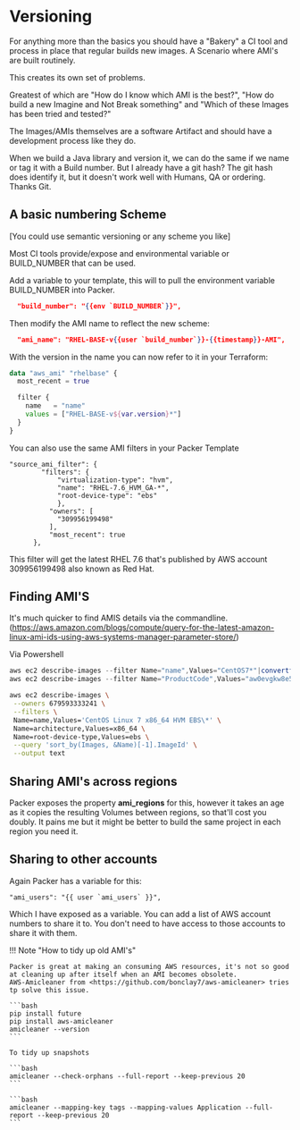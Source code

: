 # Versioning

For anything more than the basics you should have a "Bakery" a CI tool and process in place that regular builds new images.
A Scenario where AMI's are built routinely.

This creates its own set of problems.

Greatest of which are "How do I know which AMI is the best?", "How do build a new Imagine and Not Break something" and "Which of these Images has been tried and tested?"

The Images/AMIs themselves are a software Artifact and should have a development process like they do.

When we build a Java library and version it, we can do the same if we name or tag it with a Build number. But I already have a git hash? The git hash does identify it, but it doesn't work well with Humans, QA or ordering. Thanks Git.

## A basic numbering Scheme

[You could use semantic versioning or any scheme you like]

Most CI tools provide/expose and environmental variable or BUILD_NUMBER that can be used.

Add a variable to your template, this will to pull the environment variable BUILD_NUMBER into Packer.

```json
  "build_number": "{{env `BUILD_NUMBER`}}",
```

Then modify the AMI name to reflect the new scheme:

```json
  "ami_name": "RHEL-BASE-v{{user `build_number`}}-{{timestamp}}-AMI",
```

With the version in the name you can now refer to it in your Terraform:

```terraform
data "aws_ami" "rhelbase" {
  most_recent = true

  filter {
    name   = "name"
    values = ["RHEL-BASE-v${var.version}*"]
  }
}
```

You can also use the same AMI filters in your Packer Template

```packer
"source_ami_filter": {
        "filters": {
            "virtualization-type": "hvm",
            "name": "RHEL-7.6_HVM_GA-*",
            "root-device-type": "ebs"
            },
          "owners": [
            "309956199498"
          ],
          "most_recent": true
      },
```

This filter will get the latest RHEL 7.6 that's published by AWS account 309956199498 also known as Red Hat.

## Finding AMI'S

It's much quicker to find AMIS details via the commandline.
(<https://aws.amazon.com/blogs/compute/query-for-the-latest-amazon-linux-ami-ids-using-aws-systems-manager-parameter-store/>)

Via Powershell

```powershell tab="Powershell"
aws ec2 describe-images --filter Name="name",Values="CentOS7*"|convertfrom-json
aws ec2 describe-images --filter Name="ProductCode",Values="aw0evgkw8e5c1q413zgy5pjce"|convertfrom-json
```

```Bash tab="Bash"
aws ec2 describe-images \
 --owners 679593333241 \
 --filters \
 Name=name,Values='CentOS Linux 7 x86_64 HVM EBS\*' \
 Name=architecture,Values=x86_64 \
 Name=root-device-type,Values=ebs \
 --query 'sort_by(Images, &Name)[-1].ImageId' \
 --output text
```

## Sharing AMI's across regions

Packer exposes the property **ami_regions** for this, however it takes an age as it copies the resulting Volumes between regions, so that'll cost you doubly.
It pains me but it might be better to build the same project in each region you need it.

## Sharing to other accounts

Again Packer has a variable for this:

```packer
"ami_users": "{{ user `ami_users` }}",
```

Which I have exposed as a variable. You can add a list of AWS account numbers to share it to. You don't need to have access to those accounts to share it with them.

!!! Note "How to tidy up old AMI's"

    Packer is great at making an consuming AWS resources, it's not so good at cleaning up after itself when an AMI becomes obsolete.
    AWS-Amicleaner from <https://github.com/bonclay7/aws-amicleaner> tries tp solve this issue.

    ```bash
    pip install future
    pip install aws-amicleaner
    amicleaner --version
    ```

    To tidy up snapshots

    ```bash
    amicleaner --check-orphans --full-report --keep-previous 20
    ```

    ```bash
    amicleaner --mapping-key tags --mapping-values Application --full-report --keep-previous 20
    ```
